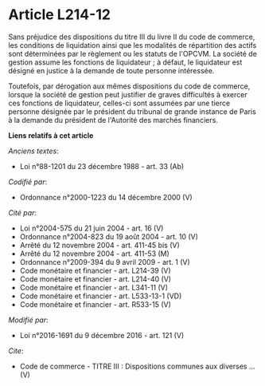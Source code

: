 # Article L214-12

Sans préjudice des dispositions du titre III du livre II du code de commerce, les conditions de liquidation ainsi que les
modalités de répartition des actifs sont déterminées par le règlement ou les statuts de l'OPCVM. La société de gestion assume
les fonctions de liquidateur ; à défaut, le liquidateur est désigné en justice à la demande de toute personne intéressée. 

Toutefois, par dérogation aux mêmes dispositions du code de commerce, lorsque la société de gestion peut justifier de graves
difficultés à exercer ces fonctions de liquidateur, celles-ci sont assumées par une tierce personne désignée par le président
du tribunal de grande instance de Paris à la demande du président de l'Autorité des marchés financiers.

**Liens relatifs à cet article**

_Anciens textes_:

  - Loi n°88-1201 du 23 décembre 1988 - art. 33 (Ab)

_Codifié par_:

  - Ordonnance n°2000-1223 du 14 décembre 2000 (V)

_Cité par_:

  - Loi n°2004-575 du 21 juin 2004 - art. 16 (V)
  - Ordonnance n°2004-823 du 19 août 2004 - art. 10 (V)
  - Arrêté du 12 novembre 2004 - art. 411-45 bis (V)
  - Arrêté du 12 novembre 2004 - art. 411-53 (M)
  - Ordonnance n°2009-394 du 9 avril 2009 - art. 1 (V)
  - Code monétaire et financier - art. L214-39 (V)
  - Code monétaire et financier - art. L214-40 (V)
  - Code monétaire et financier - art. L341-11 (V)
  - Code monétaire et financier - art. L533-13-1 (VD)
  - Code monétaire et financier - art. R533-15 (V)

_Modifié par_:

  - Loi n°2016-1691 du 9 décembre 2016 - art. 121 (V)

_Cite_:

  - Code de commerce -  TITRE III : Dispositions communes aux diverses ... (V)
